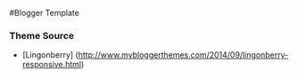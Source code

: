 #Blogger Template

### Theme Source
* [Lingonberry] (http://www.mybloggerthemes.com/2014/09/lingonberry-responsive.html)
